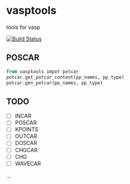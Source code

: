 # vasptools
tools for vasp

[![Build Status](https://travis-ci.org/atomse/vasptools.svg?branch=master)](https://travis-ci.org/atomse/vasptools)


## POSCAR
```python
from vasptools impot potcar
potcar.get_potcar_content(pp_names, pp_type)
potcar.gen_potcar(pp_names, pp_type)
```



## TODO
- [ ]  INCAR
- [ ] POSCAR
- [ ] KPOINTS
- [ ] OUTCAR
- [ ] DOSCAR
- [ ] CHGCAR
- [ ] CHG
- [ ] WAVECAR

...

